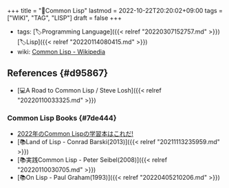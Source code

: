 +++
title = "📝Common Lisp"
lastmod = 2022-10-22T20:20:02+09:00
tags = ["WIKI", "TAG", "LISP"]
draft = false
+++

-   tags: [🏷Programming Language]({{< relref "20220307152757.md" >}}) [🏷Lisp]({{< relref "20220114080415.md" >}})
-   wiki: [Common Lisp - Wikipedia](https://ja.wikipedia.org/wiki/Common_Lisp)


## References {#d95867}

-   [💻A Road to Common Lisp / Steve Losh]({{< relref "20220110033325.md" >}})


### Common Lisp Books {#7de444}

-   [2022年のCommon Lispの学習本はこれだ!](https://zenn.dev/g000001/articles/29a7d5eb6723a51aa134)
-   [📚Land of Lisp - Conrad Barski(2013)]({{< relref "20211113235959.md" >}})
-   [📚実践Common Lisp - Peter Seibel(2008)]({{< relref "20220110030705.md" >}})
-   [📚On Lisp - Paul Graham(1993)]({{< relref "20220405210206.md" >}})
